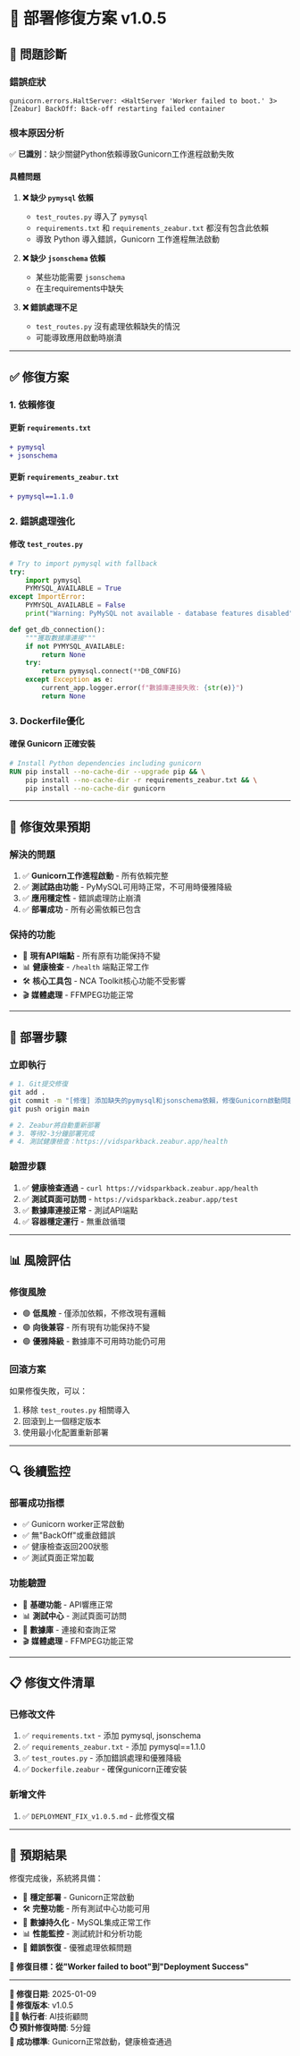 # 🔧 部署修復方案 v1.0.5

## 🚨 **問題診斷**

### **錯誤症狀**
```
gunicorn.errors.HaltServer: <HaltServer 'Worker failed to boot.' 3>
[Zeabur] BackOff: Back-off restarting failed container
```

### **根本原因分析**
✅ **已識別**：缺少關鍵Python依賴導致Gunicorn工作進程啟動失敗

#### **具體問題**
1. **❌ 缺少 `pymysql` 依賴**
   - `test_routes.py` 導入了 `pymysql`
   - `requirements.txt` 和 `requirements_zeabur.txt` 都沒有包含此依賴
   - 導致 Python 導入錯誤，Gunicorn 工作進程無法啟動

2. **❌ 缺少 `jsonschema` 依賴**
   - 某些功能需要 `jsonschema`
   - 在主requirements中缺失

3. **❌ 錯誤處理不足**
   - `test_routes.py` 沒有處理依賴缺失的情況
   - 可能導致應用啟動時崩潰

---

## ✅ **修復方案**

### **1. 依賴修復**

#### **更新 `requirements.txt`**
```diff
+ pymysql
+ jsonschema
```

#### **更新 `requirements_zeabur.txt`**
```diff
+ pymysql==1.1.0
```

### **2. 錯誤處理強化**

#### **修改 `test_routes.py`**
```python
# Try to import pymysql with fallback
try:
    import pymysql
    PYMYSQL_AVAILABLE = True
except ImportError:
    PYMYSQL_AVAILABLE = False
    print("Warning: PyMySQL not available - database features disabled")

def get_db_connection():
    """獲取數據庫連接"""
    if not PYMYSQL_AVAILABLE:
        return None
    try:
        return pymysql.connect(**DB_CONFIG)
    except Exception as e:
        current_app.logger.error(f"數據庫連接失敗: {str(e)}")
        return None
```

### **3. Dockerfile優化**

#### **確保 Gunicorn 正確安裝**
```dockerfile
# Install Python dependencies including gunicorn
RUN pip install --no-cache-dir --upgrade pip && \
    pip install --no-cache-dir -r requirements_zeabur.txt && \
    pip install --no-cache-dir gunicorn
```

---

## 🎯 **修復效果預期**

### **解決的問題**
1. ✅ **Gunicorn工作進程啟動** - 所有依賴完整
2. ✅ **測試路由功能** - PyMySQL可用時正常，不可用時優雅降級
3. ✅ **應用穩定性** - 錯誤處理防止崩潰
4. ✅ **部署成功** - 所有必需依賴已包含

### **保持的功能**
- 🔄 **現有API端點** - 所有原有功能保持不變
- 📊 **健康檢查** - `/health` 端點正常工作
- 🛠️ **核心工具包** - NCA Toolkit核心功能不受影響
- 🎬 **媒體處理** - FFMPEG功能正常

---

## 🚀 **部署步驟**

### **立即執行**
```bash
# 1. Git提交修復
git add .
git commit -m "[修復] 添加缺失的pymysql和jsonschema依賴，修復Gunicorn啟動問題"
git push origin main

# 2. Zeabur將自動重新部署
# 3. 等待2-3分鐘部署完成
# 4. 測試健康檢查：https://vidsparkback.zeabur.app/health
```

### **驗證步驟**
1. ✅ **健康檢查通過** - `curl https://vidsparkback.zeabur.app/health`
2. ✅ **測試頁面可訪問** - `https://vidsparkback.zeabur.app/test`
3. ✅ **數據庫連接正常** - 測試API端點
4. ✅ **容器穩定運行** - 無重啟循環

---

## 📊 **風險評估**

### **修復風險**
- 🟢 **低風險** - 僅添加依賴，不修改現有邏輯
- 🟢 **向後兼容** - 所有現有功能保持不變
- 🟢 **優雅降級** - 數據庫不可用時功能仍可用

### **回滾方案**
如果修復失敗，可以：
1. 移除 `test_routes.py` 相關導入
2. 回滾到上一個穩定版本
3. 使用最小化配置重新部署

---

## 🔍 **後續監控**

### **部署成功指標**
- ✅ Gunicorn worker正常啟動
- ✅ 無"BackOff"或重啟錯誤
- ✅ 健康檢查返回200狀態
- ✅ 測試頁面正常加載

### **功能驗證**
- 🧪 **基礎功能** - API響應正常
- 📊 **測試中心** - 測試頁面可訪問
- 💾 **數據庫** - 連接和查詢正常
- 🎬 **媒體處理** - FFMPEG功能正常

---

## 📋 **修復文件清單**

### **已修改文件**
1. ✅ `requirements.txt` - 添加 pymysql, jsonschema
2. ✅ `requirements_zeabur.txt` - 添加 pymysql==1.1.0
3. ✅ `test_routes.py` - 添加錯誤處理和優雅降級
4. ✅ `Dockerfile.zeabur` - 確保gunicorn正確安裝

### **新增文件**
1. ✅ `DEPLOYMENT_FIX_v1.0.5.md` - 此修復文檔

---

## 🎉 **預期結果**

修復完成後，系統將具備：
- 🚀 **穩定部署** - Gunicorn正常啟動
- 🛠️ **完整功能** - 所有測試中心功能可用
- 💾 **數據持久化** - MySQL集成正常工作
- 📊 **性能監控** - 測試統計和分析功能
- 🔧 **錯誤恢復** - 優雅處理依賴問題

**🎯 修復目標：從"Worker failed to boot"到"Deployment Success"**

---

**📅 修復日期**: 2025-01-09  
**🔧 修復版本**: v1.0.5  
**👨‍💻 執行者**: AI技術顧問  
**⏱️ 預計修復時間**: 5分鐘  
**🎯 成功標準**: Gunicorn正常啟動，健康檢查通過




